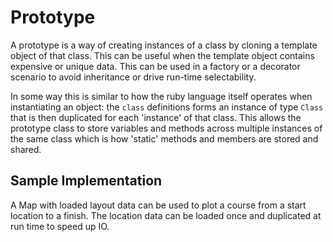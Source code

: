 # Prototype

A prototype is a way of creating instances of a class by cloning a template object of that class. This can be useful when the template object contains expensive or unique data. This can be used in a factory or a decorator scenario to avoid inheritance or drive run-time selectability.

In some way this is similar to how the ruby language itself operates when instantiating an object: the `class` definitions forms an instance of type `Class` that is then duplicated for each 'instance' of that class. This allows the prototype class to store variables and methods across multiple instances of the same class which is how 'static' methods and members are stored and shared.

## Sample Implementation

A Map with loaded layout data can be used to plot a course from a start location to a finish. The location data can be loaded once and duplicated at run time to speed up IO.

